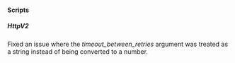 #### Scripts

##### HttpV2

Fixed an issue where the *timeout_between_retries* argument was treated as a string instead of being converted to a number.